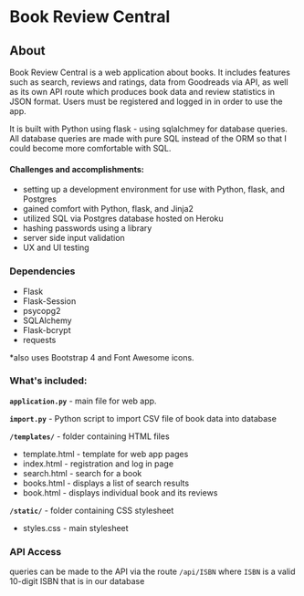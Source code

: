 # Book Review Central

## About

Book Review Central is a web application about books. It includes features such as search, reviews and ratings, data from Goodreads via API, as well as its own API route which produces book data and review statistics in JSON format. Users must be registered and logged in in order to use the app.

It is built with Python using flask - using sqlalchmey for database queries. All database queries are made with pure SQL instead of the ORM so that I could become more comfortable with SQL.

#### Challenges and accomplishments:
 * setting up a development environment for use with Python, flask, and Postgres
 * gained comfort with Python, flask, and Jinja2
 * utilized SQL via Postgres database hosted on Heroku
 * hashing passwords using a library
 * server side input validation
 * UX and UI testing
 

### Dependencies
* Flask
* Flask-Session
* psycopg2
* SQLAlchemy
* Flask-bcrypt
* requests

*also uses Bootstrap 4 and Font Awesome icons.

### What's included:

**`application.py`** - main file for web app.

**`import.py`** - Python script to import CSV file of book data into database

**`/templates/`** - folder containing HTML files
* template.html - template for web app pages
* index.html - registration and log in page
* search.html - search for a book
* books.html - displays a list of search results
* book.html - displays individual book and its reviews

**`/static/`** - folder containing CSS stylesheet
* styles.css - main stylesheet

### API Access

queries can be made to the API via the route `/api/ISBN` where `ISBN` is a valid 10-digit ISBN that is in our database



